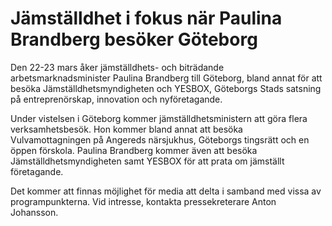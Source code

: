 # Jämställdhet i fokus när Paulina Brandberg besöker Göteborg

Den 22-23 mars åker jämställdhets- och biträdande arbetsmarknadsminister Paulina Brandberg till Göteborg, bland annat för att besöka Jämställdhetsmyndigheten och YESBOX, Göteborgs Stads satsning på entreprenörskap, innovation och nyföretagande.

Under vistelsen i Göteborg kommer jämställdhetsministern att göra flera verksamhetsbesök. Hon kommer bland annat att besöka Vulvamottagningen på Angereds närsjukhus, Göteborgs tingsrätt och en öppen förskola. Paulina Brandberg kommer även att besöka Jämställdhetsmyndigheten samt YESBOX för att prata om jämställt företagande.

Det kommer att finnas möjlighet för media att delta i samband med vissa av programpunkterna. Vid intresse, kontakta pressekreterare Anton Johansson.
